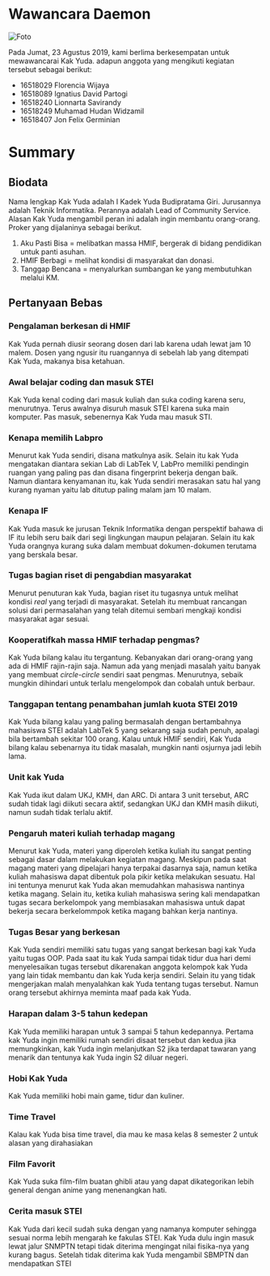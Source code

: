 # Wawancara Daemon

![Foto](./16518029-16518089-16518240-16518249-16518407.jpg)

Pada Jumat, 23 Agustus 2019, kami berlima berkesempatan untuk mewawancarai Kak Yuda.
adapun anggota yang mengikuti kegiatan tersebut sebagai berikut:
- 16518029 Florencia Wijaya
- 16518089 Ignatius David Partogi
- 16518240 Lionnarta Savirandy
- 16518249 Muhamad Hudan Widzamil
- 16518407 Jon Felix Germinian

# Summary
## Biodata
Nama lengkap Kak Yuda adalah I Kadek Yuda Budipratama Giri. Jurusannya adalah Teknik Informatika.
Perannya adalah Lead of Community Service. Alasan Kak Yuda mengambil peran ini adalah ingin membantu orang-orang.
Proker yang dijalaninya sebagai berikut.
1. Aku Pasti Bisa = melibatkan massa HMIF, bergerak di bidang pendidikan untuk panti asuhan. 
2. HMIF Berbagi = melihat kondisi di masyarakat dan donasi.
3. Tanggap Bencana = menyalurkan sumbangan ke yang membutuhkan melalui KM.
	
## Pertanyaan Bebas
### Pengalaman berkesan di HMIF
Kak Yuda pernah diusir seorang dosen dari lab karena udah lewat jam 10 malem. Dosen yang ngusir itu ruangannya di sebelah lab yang ditempati Kak Yuda, makanya bisa ketahuan.
	
### Awal belajar coding dan masuk STEI
Kak Yuda kenal coding dari masuk kuliah dan suka coding karena seru, menurutnya. Terus awalnya disuruh masuk STEI karena suka main komputer. Pas masuk, sebenernya Kak Yuda mau masuk STI. 
	
### Kenapa memilih Labpro
Menurut kak Yuda sendiri, disana matkulnya asik. Selain itu kak Yuda mengatakan diantara sekian Lab di LabTek V, LabPro memiliki pendingin ruangan yang paling pas dan disana fingerprint bekerja dengan baik. Namun diantara kenyamanan itu, kak Yuda sendiri merasakan satu hal yang kurang nyaman yaitu lab ditutup paling malam jam 10 malam.
	
### Kenapa IF
Kak Yuda masuk ke jurusan Teknik Informatika dengan perspektif bahawa di IF itu lebih seru baik dari segi lingkungan maupun pelajaran. Selain itu kak Yuda orangnya kurang suka dalam membuat dokumen-dokumen terutama yang berskala besar.

### Tugas bagian riset di pengabdian masyarakat
Menurut penuturan kak Yuda, bagian riset itu tugasnya untuk melihat kondisi *real* yang terjadi di masyarakat. Setelah itu membuat rancangan solusi dari permasalahan yang telah ditemui sembari mengkaji kondisi masyarakat agar sesuai.

### Kooperatifkah massa HMIF terhadap pengmas?
Kak Yuda bilang kalau itu tergantung. Kebanyakan dari orang-orang yang ada di HMIF rajin-rajin saja. Namun ada yang menjadi masalah yaitu banyak yang membuat *circle-circle* sendiri saat pengmas. Menurutnya, sebaik mungkin dihindari untuk terlalu mengelompok dan cobalah untuk berbaur.

### Tanggapan tentang penambahan jumlah kuota STEI 2019
Kak Yuda bilang kalau yang paling bermasalah dengan bertambahnya mahasiswa STEI adalah LabTek 5 yang sekarang saja sudah penuh, apalagi bila bertambah sekitar 100 orang. Kalau untuk HMIF sendiri, Kak Yuda bilang kalau sebenarnya itu tidak masalah, mungkin nanti osjurnya jadi lebih lama.

### Unit kak Yuda
Kak Yuda ikut dalam UKJ, KMH, dan ARC. Di antara 3 unit tersebut, ARC sudah tidak lagi diikuti secara aktif, sedangkan UKJ dan KMH masih diikuti, namun sudah tidak terlalu aktif.

### Pengaruh materi kuliah terhadap magang
Menurut kak Yuda, materi yang diperoleh ketika kuliah itu sangat penting sebagai dasar dalam melakukan kegiatan magang. Meskipun pada saat magang materi yang dipelajari hanya terpakai dasarnya saja, namun ketika kuliah mahasiswa dapat dibentuk pola pikir ketika melakukan sesuatu. Hal ini tentunya menurut kak Yuda akan memudahkan mahasiswa nantinya ketika magang. Selain itu, ketika kuliah mahasiswa sering kali mendapatkan tugas secara berkelompok yang membiasakan mahasiswa untuk dapat bekerja secara berkelommpok ketika magang bahkan kerja nantinya.

### Tugas Besar yang berkesan
Kak Yuda sendiri memiliki satu tugas yang sangat berkesan bagi kak Yuda yaitu tugas OOP. Pada saat itu kak Yuda sampai tidak tidur dua hari demi menyelesaikan tugas tersebut dikarenakan anggota kelompok kak Yuda yang lain tidak membantu dan kak Yuda kerja sendiri. Selain itu yang tidak mengerjakan malah menyalahkan kak Yuda tentang tugas tersebut. Namun orang tersebut akhirnya meminta maaf pada kak Yuda.

### Harapan dalam 3-5 tahun kedepan
Kak Yuda memiliki harapan untuk 3 sampai 5 tahun kedepannya. Pertama kak Yuda ingin memiliki rumah sendiri disaat tersebut dan kedua jika memungkinkan, kak Yuda ingin melanjutkan S2 jika terdapat tawaran yang menarik dan tentunya kak Yuda ingin S2 diluar negeri.

### Hobi Kak Yuda
Kak Yuda memiliki hobi main game, tidur dan kuliner.

### Time Travel
Kalau kak Yuda bisa time travel, dia mau ke masa kelas 8 semester 2 untuk alasan yang dirahasiakan

### Film Favorit
Kak Yuda suka film-film buatan ghibli atau yang dapat dikategorikan lebih general dengan anime yang menenangkan hati.

### Cerita masuk STEI
Kak Yuda dari kecil sudah suka dengan yang namanya komputer sehingga sesuai norma lebih mengarah ke fakulas STEI. Kak Yuda dulu ingin masuk lewat jalur SNMPTN tetapi tidak diterima mengingat nilai fisika-nya yang kurang bagus. Setelah tidak diterima kak Yuda mengambil SBMPTN dan mendapatkan STEI

